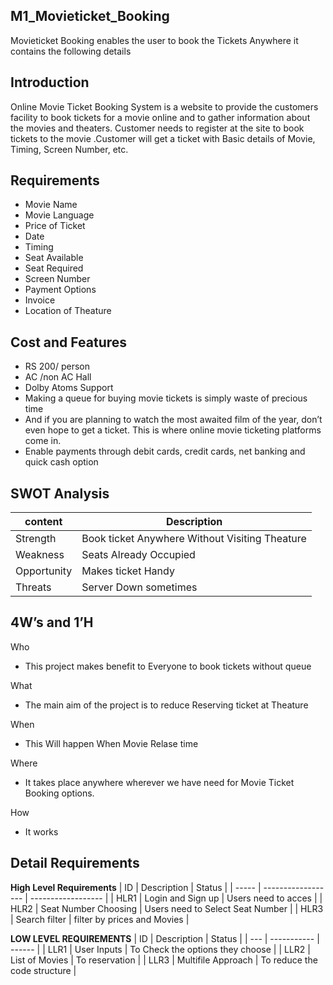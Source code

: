 ## M1_Movieticket_Booking
Movieticket Booking enables the user to book the Tickets Anywhere
it contains the following details

## Introduction 
Online Movie Ticket Booking System is a website to provide the customers facility to book tickets for a movie online and to gather information about the movies and theaters. Customer needs to register at the site to book tickets to the movie .Customer will get a ticket with Basic details of Movie, Timing, Screen Number, etc.

## Requirements
- Movie Name
- Movie Language
- Price of Ticket
- Date 
- Timing
- Seat Available
- Seat Required
- Screen Number
- Payment Options
- Invoice
- Location of Theature
## Cost and Features
- RS 200/ person
- AC /non AC Hall 
- Dolby Atoms Support
- Making a queue for buying movie tickets is simply waste of precious time 
- And if you are planning to watch the most awaited film of the year, don’t even hope to get a ticket. This is where online movie ticketing platforms come in.
- Enable payments through debit cards, credit cards, net banking and quick cash option
## SWOT Analysis
| content | Description |
| --------- | --------------- |
| Strength  | Book ticket Anywhere Without Visiting Theature |
| Weakness  | Seats Already Occupied  |
| Opportunity  | Makes ticket Handy  |
| Threats | Server Down sometimes |

## 4W’s and 1’H
 Who
 - This project makes benefit to Everyone to book tickets without queue
 
 What
- The main aim of the project is  to reduce Reserving ticket at Theature
 
 When
 - This Will happen When Movie Relase time

Where
- It takes place anywhere wherever we have need for Movie Ticket Booking options.

How
- It works 

## Detail Requirements
__High Level Requirements__
|   ID  |     Description    |       Status       |
| ----- | ------------------ | ------------------ |
| HLR1  | Login and Sign up  | Users need to acces |
| HLR2  | Seat Number Choosing | Users need to Select Seat Number |
| HLR3  | Search filter      | filter by prices and Movies |

__LOW LEVEL REQUIREMENTS__
| ID  | Description | Status |
| --- | ----------- | ------ |
| LLR1 | User Inputs | To Check the options they choose |
| LLR2 | List of Movies | To  reservation |
| LLR3 | Multifile Approach | To reduce the code structure |
